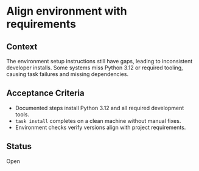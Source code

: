 # Align environment with requirements

## Context
The environment setup instructions still have gaps, leading to inconsistent developer installs. Some
systems miss Python 3.12 or required tooling, causing task failures and missing dependencies.

## Acceptance Criteria
- Documented steps install Python 3.12 and all required development tools.
- `task install` completes on a clean machine without manual fixes.
- Environment checks verify versions align with project requirements.

## Status
Open

